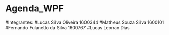 # Agenda_WPF

#Integrantes:
#Lucas Silva Oliveira  1600344
#Matheus Souza Silva 1600101
#Fernando Fulanetto da Silva  1600767
#Lucas Leonan Dias 
